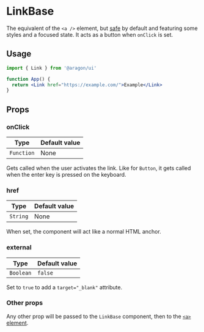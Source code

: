 # LinkBase

The equivalent of the `<a />` element, but [safe](https://mathiasbynens.github.io/rel-noopener/) by default and featuring some styles and a focused state. It acts as a button when `onClick` is set.

## Usage

```jsx
import { Link } from '@aragon/ui'

function App() {
  return <Link href="https://example.com/">Example</Link>
}
```

## Props

### onClick

| Type       | Default value |
| ---------- | ------------- |
| `Function` | None          |

Gets called when the user activates the link. Like for `Button`, it gets called when the enter key is pressed on the keyboard.

### href

| Type     | Default value |
| -------- | ------------- |
| `String` | None          |

When set, the component will act like a normal HTML anchor.

### external

| Type      | Default value |
| --------- | ------------- |
| `Boolean` | `false`       |

Set to `true` to add a `target="_blank"` attribute.

### Other props

Any other prop will be passed to the `LinkBase` component, then to the [`<a>` element](https://developer.mozilla.org/en-US/docs/Web/HTML/Element/a).

